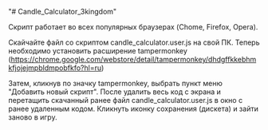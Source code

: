 "# Candle_Calculator_3kingdom"

Скрипт работает во всех популярных браузерах (Chome, Firefox, Opera).

Скайчайте файл со скриптом candle_calculator.user.js на свой ПК. 
Теперь необходимо установить расширение tampermonkey (https://chrome.google.com/webstore/detail/tampermonkey/dhdgffkkebhmkfjojejmpbldmpobfkfo?hl=ru)

Затем, кликнув по значку tampermonkey, выбрать пункт меню "Добавить новый скрипт".
После удалить весь код с экрана и перетащить скачанный ранее файл candle_calculator.user.js в окно с ранее удаленным кодом.
Кликнуть иконку сохранения (дискета) и зайти заново в игру.